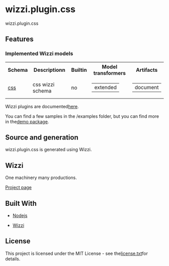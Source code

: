 # wizzi.plugin.css

wizzi.plugin.css


## Features
### Implemented Wizzi models

<table>
<tr>
<th>Schema</th>
<th>Descriptionn</th>
<th>Builtin</th>
<th>Model transformers</th>
<th>Artifacts</th>
</tr>
<tr>
<td>
<a href https://github.com//wizzi.plugin.css/tree/master/.wizzi/ittf/lib/wizzi/schemas/css.wfschema.ittf>css</a><td>css wizzi schema</td>
<td>
no<td>

<table>
<tr>
<td>extended</td>
</tr>
</table>

<td>

<table>
<tr>
<td>document</td>
</tr>
</table>

</tr>
</table>



<p>Wizzi plugins are documented<a href="https://stfnbssl.github.io/wizzi/docs/wizziplugins.html">here</a>.</p>



<p>You can find a few samples in the /examples folder, but you can find more in the<a href="https://github.com/wizzifactory/wizzi/tree/master/packages/wizzi-demo/.wizzi/ittf/examples/advanced/plugins">demo package</a>.</p>

## Source and generation
wizzi.plugin.css is generated using Wizzi.


## Wizzi

One machinery many productions.



<p><a href="https://stfnbssl.github.io/wizzi">Project page</a></p>

## Built With
* [Nodejs](https://nodejs.org)

* [Wizzi](https://github.com/stfnbssl/wizzi)


## License

<p>This project is licensed under the MIT License - see the<a href="license.txt">license.txt</a>for details.</p>


